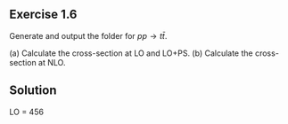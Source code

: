 ## Exercise 1.6
Generate and output the folder for $pp \rightarrow t\bar{t}$.

(a) Calculate the cross-section at LO and LO+PS.
(b) Calculate the cross-section at NLO.

## Solution

LO = 456